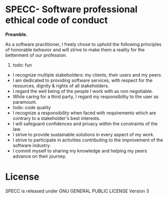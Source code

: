 # SPECC- Software professional ethical code of conduct

**Preamble.**

As a software practitioner, I freely chose to uphold the following principles of honorable behavior and will strive to make them a reality for the betterment of our profession.

1. todo: fun
- I recognize multiple stakeholders: my clients, their users and my peers.
- I am dedicated to providing software services, with respect for the resources, dignity & rights of all stakeholders.
- I regard the well being of the people I work with as non negotiable.
- While caring for a third party, I regard my responsibility to the user as paramount.
- todo: code quality
- I recognize a responsibility when faced with requirements which are contrary to a stakeholder's best interests.
- I will safeguard confidences and privacy within the constraints of the law.
- I strive to provide sustainable solutions in every aspect of my work.
- I strive to participate in activities contributing to the improvement of the software industry.
- I commit myself to sharing my knowledge and helping my peers advance on their journey.

# License
SPECC is released under GNU GENERAL PUBLIC LICENSE Version 3
